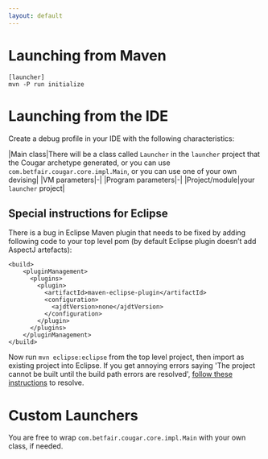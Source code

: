 ```yaml
---
layout: default
---
```

# Launching from Maven

    [launcher]
    mvn -P run initialize

# Launching from the IDE

Create a debug profile in your IDE with the following characteristics:

|Main class|There will be a class called `Launcher` in the `launcher` project that the Cougar archetype generated, or you can use `com.betfair.cougar.core.impl.Main`, or you can use one of your own devising|
|VM parameters|-|
|Program parameters|-|
|Project/module|your `launcher` project|

## Special instructions for Eclipse

There is a bug in Eclipse Maven plugin that needs to be fixed by adding following code to your top level pom (by default Eclipse plugin doesn’t add AspectJ artefacts):

    <build>
        <pluginManagement>
          <plugins>
            <plugin>
              <artifactId>maven-eclipse-plugin</artifactId>
              <configuration>
                <ajdtVersion>none</ajdtVersion>
              </configuration>
            </plugin>
          </plugins>
        </pluginManagement>
    </build>

Now run `mvn eclipse:eclipse` from the top level project, then import as existing project into Eclipse.  If you get annoying errors saying 'The project cannot be built until the build path errors are resolved', [follow these instructions](http://www.scottdstrader.com/blog/ether_archives/000921.html) to resolve.

# Custom Launchers

You are free to wrap `com.betfair.cougar.core.impl.Main` with your own class, if needed.
